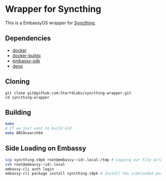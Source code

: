 # Wrapper for Syncthing

This is a EmbassyOS wrapper for [Syncthing](https://github.com/syncthing/syncthing).

## Dependencies

- [docker](https://docs.docker.com/get-docker)
- [docker-buildx](https://docs.docker.com/buildx/working-with-buildx/)
- [embassy-sdk](https://github.com/Start9Labs/embassy-os/tree/master/backend)
- [deno](https://deno.land/#installation)

## Cloning

```
git clone git@github.com:Start9Labs/syncthing-wrapper.git
cd syncthing-wrapper
```

## Building

```sh
make
# If we just want to build old
make ARCH=aarch64
```

## Side Loading on Embassy

```sh
scp syncthing.s9pk root@embassy-<id>.local:/tmp # Copying our file across
ssh root@embassy-<id>.local
embassy-cli auth login
embassy-cli package install syncthing.s9pk # Install the sideloaded package
```
